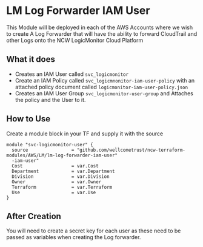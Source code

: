 # LM Log Forwarder IAM User

This Module will be deployed in each of the AWS Accounts where we wish to create A Log Forwarder that will have the ability to forward CloudTrail and other Logs onto the NCW LogicMonitor Cloud Platform

## What it does
* Creates an IAM User called `svc_logicmonitor`
* Create an IAM Policy called `svc_logicmnonitor-iam-user-policy` with an attached policy document called `logicmonitor-iam-user-policy.json`
* Creates an IAM User Group `svc_logicmonitor-user-group` and Attaches the policy and the User to it.

## How to Use
Create a module block in your TF and supply it with the source
```
module "svc-logicmonitor-user" {
  source                = "github.com/wellcometrust/ncw-terraform-modules/AWS/LM/lm-log-forwarder-iam-user"
  -iam-user"
  Cost                  = var.Cost
  Department            = var.Department
  Division              = var.Division
  Owner                 = var.Owner
  Terraform             = var.Terraform
  Use                   = var.Use
}
```

## After Creation
You will need to create a secret key for each user as these need to be passed as variables when creating the Log forwarder.
